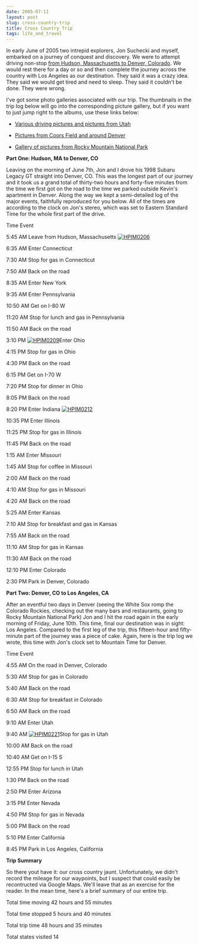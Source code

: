```yaml
---
date: 2005-07-11
layout: post
slug: cross-country-trip
title: Cross Country Trip
tags: life_and_travel
---
```


In early June of 2005 two intrepid explorers, Jon Suchecki and myself, embarked on a journey of conquest and discovery. We were to attempt driving non-stop [from Hudson, Massachusetts to Denver, Colorado](http://maps.google.com/maps?f=d&hl=en&geocode=&saddr=hudson,+ma&daddr=41.372686,-73.580933+to:I-435+S+%4038.938900,+-94.544690+to:denver,+co&mrcr=0,1&mrsp=1&sz=8&mra=dpe&sll=42.147114,-73.586426&sspn=3.473861,6.899414&ie=UTF8&ll=38.959409,-87.802734&spn=29.026607,55.195313&z=5&om=1). We would rest there for a day or so and then complete the journey across the country with Los Angeles as our destination. They said it was a crazy idea. They said we would get tired and need to sleep. They said it couldn't be done. They were wrong.

I've got some photo galleries associated with our trip. The thumbnails in the trip log below will go into the corresponding picture gallery, but if you want to just jump right to the albums, use these links below:





  * [Various driving pictures and pictures from Utah](http://www.flickr.com/photos/geldmacher/sets/72157594570222498/)


  * [Pictures from Coors Field and around Denver](http://www.flickr.com/photos/geldmacher/sets/72157594570255521/)


  * [Gallery of pictures from Rocky Mountain National Park](http://www.flickr.com/photos/geldmacher/sets/72157594570372588/)





**Part One: Hudson, MA to Denver, CO**



Leaving on the morning of June 7th, Jon and I drove his 1998 Subaru Legacy GT straight into Denver, CO. This was the longest part of our journey and it took us a grand total of thirty-two hours and forty-five minutes from the time we first got on the road to the time we parked outside Kevin's apartment in Denver. Along the way we kept a semi-detailed log of the major events, faithfully reproduced for you below. All of the times are according to the clock on Jon's stereo, which was set to Eastern Standard Time for the whole first part of the drive.






Time
Event



5:45 AM
Leave from Hudson, Massachusetts [![HPIM0206](http://farm1.static.flickr.com/124/410699866_f956cd2579_t.jpg)](http://www.flickr.com/photos/geldmacher/410699866/)



6:35 AM
Enter Connecticut



7:30 AM
Stop for gas in Connecticut



7:50 AM
Back on the road



8:35 AM
Enter New York



9:35 AM
Enter Pennsylvania



10:50 AM
Get on I-80 W



11:20 AM
Stop for lunch and gas in Pennsylvania



11:50 AM
Back on the road



3:10 PM
[![HPIM0209](http://farm1.static.flickr.com/131/410700793_fda68c6117_t.jpg)](http://www.flickr.com/photos/geldmacher/410700793/)Enter Ohio



4:15 PM
Stop for gas in Ohio



4:30 PM
Back on the road



6:15 PM
Get on I-70 W



7:20 PM
Stop for dinner in Ohio



8:05 PM
Back on the road



8:20 PM
Enter Indiana [![HPIM0212](http://farm1.static.flickr.com/149/410701798_eeb38fa506_t.jpg)](http://www.flickr.com/photos/geldmacher/410701798/)



10:35 PM
Enter Illinois



11:25 PM
Stop for gas in Illinois



11:45 PM
Back on the road



1:15 AM
Enter Missouri



1:45 AM
Stop for coffee in Missouri



2:00 AM
Back on the road



4:10 AM
Stop for gas in Missouri



4:20 AM
Back on the road



5:25 AM
Enter Kansas



7:10 AM
Stop for breakfast and gas in Kansas



7:55 AM
Back on the road



11:10 AM
Stop for gas in Kansas



11:30 AM
Back on the road



12:10 PM
Enter Colorado



2:30 PM
Park in Denver, Colorado







**Part Two: Denver, CO to Los Angeles, CA**



After an eventful two days in Denver (seeing the White Sox romp the Colorado Rockies, checking out the many bars and restaurants, going to Rocky Mountain National Park) Jon and I hit the road again in the early morning of Friday, June 10th.  This time, final our destination was in sight: Los Angeles. Compared to the first leg of the trip, this fifteen-hour and fifty-minute part of the journey was a piece of cake. Again, here is the trip log we wrote, this time with Jon's clock set to Mountain Time for Denver.






Time
Event



4:55 AM
On the road in Denver, Colorado



5:30 AM
Stop for gas in Colorado



5:40 AM
Back on the road



6:30 AM
Stop for breakfast in Colorado



6:50 AM
Back on the road



9:10 AM
Enter Utah



9:40 AM
[![HPIM0221](http://farm1.static.flickr.com/163/410702580_adad90ed74_t.jpg)](http://www.flickr.com/photos/geldmacher/410702580/)Stop for gas in Utah



10:00 AM
Back on the road



10:40 AM
Get on I-15 S



12:55 PM
Stop for lunch in Utah



1:30 PM
Back on the road



2:50 PM
Enter Arizona



3:15 PM
Enter Nevada



4:50 PM
Stop for gas in Nevada



5:00 PM
Back on the road



5:10 PM
Enter California



8:45 PM
Park in Los Angeles, California







**Trip Summary**



So there yout have it: our cross country jaunt. Unfortunately, we didn't record the mileage for our waypoints, but I suspect that could easily be recontructed via Google Maps. We'll leave that as an exercise for the reader. In the mean time, here's a brief summary of our entire trip.






Total time moving
42 hours and 55 minutes



Total time stopped
5 hours and 40 minutes



Total trip time
48 hours and 35 minutes



Total states visited
14


